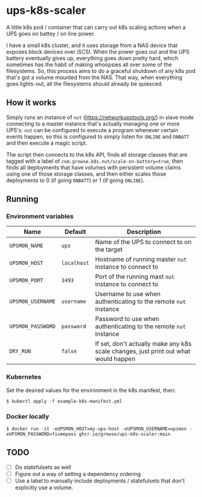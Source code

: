 # ups-k8s-scaler

A little k8s pod / container that can carry out k8s scaling actions when a UPS goes on battey / on line power.

I have a small k8s cluster, and it uses storage from a NAS device that exposes block devices over iSCSI. When the power goes out and the UPS battery eventually gives up, everything goes down pretty hard, which sometimes has the habit of making whoopsies all over some of the filesystems. So, this process aims to do a graceful shutdown of any k8s pod that's got a volume mounted from the NAS. That way, when everything goes lights-out, all the filesystems should already be quiesced.

## How it works

Simply runs an instance of `nut` (https://networkupstools.org/) in slave mode connecting to a master instance that's actually managing one or more UPS's. `nut` can be configured to execute a program whenever certain events happen, so this is configured to simply listen for `ONLINE` and `ONBATT` and then execute a magic script.

The script then connects to the k8s API, finds all storage classes that are tagged with a label of `com.growse.k8s.nut/scale-on-battery=true`, then finds all deployments that have volumes with persistent volume claims using one of those storage classes, and then either scales those deployments to 0 (if going `ONBATT`) or 1 (if going `ONLINE`).

## Running

### Environment variables

| Name              | Default     | Description                                                                         |
| ----------------- | ----------- | ----------------------------------------------------------------------------------- |
| `UPSMON_NAME`     | `ups`       | Name of the UPS to connect to on the target                                         |
| `UPSMON_HOST`     | `localhost` | Hostname of running master `nut` instance to connect to                             |
| `UPSMON_PORT`     | `3493`      | Port of the running mast `nut` instance to connect to                               |
| `UPSMON_USERNAME` | `username`  | Username to use when authenticating to the remote `nut` instance                    |
| `UPSMON_PASSWORD` | `password`  | Password to use when authenticating to the remote `nut` instance                    |
| `DRY_RUN`         | `false`     | If set, don't actually make any k8s scale changes, just print out what would happen |

### Kubernetes

Set the desired values for the environment in the k8s manifest, then:

```shell
$ kubectl apply -f example-k8s-manifest.yml
```

### Docker locally

```shell
$ docker run -it -eUPSMON_HOST=my-ups-host -eUPSMON_USERNAME=upsmon -eUPSMON_PASSWORD=fixmepass ghcr.io/growse/ups-k8s-scaler:main
```

## TODO

- [ ] Do statefulsets as well
- [ ] Figure out a way of setting a dependency ordering
- [ ] Use a label to manually include deployments / statefulsets that don't explicitly use a volume.
